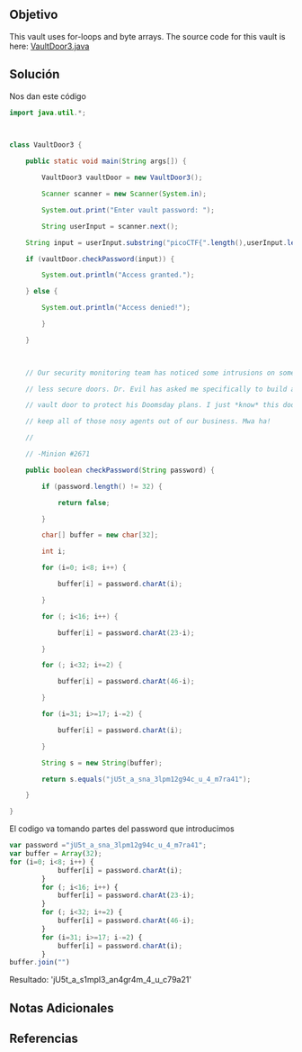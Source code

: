 ## Objetivo
This vault uses for-loops and byte arrays. The source code for this vault is here: [VaultDoor3.java](https://jupiter.challenges.picoctf.org/static/a4018cec1446761cb2e8cce05db925fa/VaultDoor3.java)
## Solución
Nos dan este código
```java
import java.util.*;

  

class VaultDoor3 {

    public static void main(String args[]) {

        VaultDoor3 vaultDoor = new VaultDoor3();

        Scanner scanner = new Scanner(System.in);

        System.out.print("Enter vault password: ");

        String userInput = scanner.next();

    String input = userInput.substring("picoCTF{".length(),userInput.length()-1);

    if (vaultDoor.checkPassword(input)) {

        System.out.println("Access granted.");

    } else {

        System.out.println("Access denied!");

        }

    }

  

    // Our security monitoring team has noticed some intrusions on some of the

    // less secure doors. Dr. Evil has asked me specifically to build a stronger

    // vault door to protect his Doomsday plans. I just *know* this door will

    // keep all of those nosy agents out of our business. Mwa ha!

    //

    // -Minion #2671

    public boolean checkPassword(String password) {

        if (password.length() != 32) {

            return false;

        }

        char[] buffer = new char[32];

        int i;

        for (i=0; i<8; i++) {

            buffer[i] = password.charAt(i);

        }

        for (; i<16; i++) {

            buffer[i] = password.charAt(23-i);

        }

        for (; i<32; i+=2) {

            buffer[i] = password.charAt(46-i);

        }

        for (i=31; i>=17; i-=2) {

            buffer[i] = password.charAt(i);

        }

        String s = new String(buffer);

        return s.equals("jU5t_a_sna_3lpm12g94c_u_4_m7ra41");

    }

}
```

El codigo va tomando partes del password que introducimos

```javascript
var password ="jU5t_a_sna_3lpm12g94c_u_4_m7ra41";
var buffer = Array(32);
for (i=0; i<8; i++) {
            buffer[i] = password.charAt(i);
        }
        for (; i<16; i++) {
            buffer[i] = password.charAt(23-i);
        }
        for (; i<32; i+=2) {
            buffer[i] = password.charAt(46-i);
        }
        for (i=31; i>=17; i-=2) {
            buffer[i] = password.charAt(i);
        }
buffer.join("")


```

Resultado:
'jU5t_a_s1mpl3_an4gr4m_4_u_c79a21'
## Notas Adicionales

## Referencias